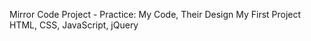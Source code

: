 Mirror Code Project - Practice: My Code, Their Design
My First Project
HTML, CSS, JavaScript, jQuery
